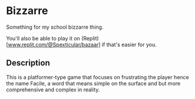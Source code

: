 # Bizzarre
Something for my school bizzarre thing.

You'll also be able to play it on (Replit)[www.replit.com/@Spexticular/bazaar] if that's easier for you.

## Description
This is a platformer-type game that focuses on frustrating the player hence the name Facile, a word that means simple on the surface and but more comprehensive and complex in reality.

